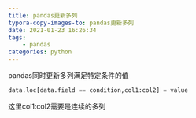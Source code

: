 ```yaml
---
title: pandas更新多列
typora-copy-images-to: pandas更新多列
date: 2021-01-23 16:26:34
tags:
    - pandas
categories: python
---
```

pandas同时更新多列满足特定条件的值
```python
data.loc[data.field == condition,col1:col2] = value
```
这里col1:col2需要是连续的多列